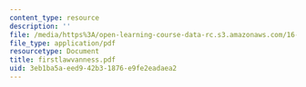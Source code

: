 ```yaml
---
content_type: resource
description: ''
file: /media/https%3A/open-learning-course-data-rc.s3.amazonaws.com/16-01-unified-engineering-i-ii-iii-iv-fall-2005-spring-2006/3eb1ba5aeed942b31876e9fe2eadaea2_firstlawvanness.pdf
file_type: application/pdf
resourcetype: Document
title: firstlawvanness.pdf
uid: 3eb1ba5a-eed9-42b3-1876-e9fe2eadaea2
---
```

